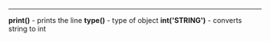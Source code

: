 ---
**print()** - prints the line
**type()** - type of object
**int('STRING')** - converts string to int